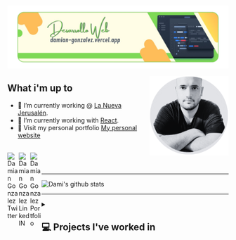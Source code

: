 ![profilePic](./assets/portada-profile.png)
<br>
<!-- Social Media Links -->
<img align="right" alt="GIF" src="./assets/banner.png" width="180px" />

## What i'm up to

- 🔭 I’m currently working @ [La Nueva Jerusalén](https://www.lanuevajerusalenamorysalvacion.com).
- 🌱 I’m currently working with [React](https://reactjs.org).
- 💬 Visit my personal portfolio [My personal website](https://damian-gonzalez.vercel.app)

<br />

<a href="https://twitter.com/nang0nz">
    <img 
        align="left"
        alt="Damian Gonzalez Twitter" 
        width="26px" 
        src="https://icongr.am/fontawesome/twitter.svg?size=128&color=70c8ff" 
    />
</a>
<a href="https://linkedin.com/in/dami-gonzalez/">
    <img 
        align="left"
        alt="Damian Gonzalez LinkedIN" 
        width="26px" 
        src="https://icongr.am/fontawesome/linkedin.svg?size=128&color=70c8ff" 
    />
</a>
<a href="https://damian-gonzalez.vercel.app">
    <img 
        align="left"
        alt="Damian Gonzalez Portfolio" 
        width="26px" 
        src="https://icongr.am/fontawesome/chrome.svg?size=128&color=70c8ff" 
    />
</a>
<br/>
<br/>

---

![Dami's github stats](https://github-readme-stats.vercel.app/api?username=nangonz&show_icons=true&hide_border=true)

---

<!-- Important Projects SECTION -->
<details>
    <summary><h2>💻 Projects I've worked in</h2></summary>
    <h1>Tecnoshop e-commerce App </h1>
    <p>
        <a href='https://www.youtube.com/watch?v=UWWrFgAO3vo' target='_blank'>
        <img src='./assets/Youtubelink.png' alt='link to project video' />
        </a>
        <a href='https://e-commerce-tecnoshop.vercel.app/' target='_blank'>
        <img src='./assets/worlwideweb.png' alt='link to deployed project' />
        </a>
    </p>
        <details open>
            <summary><h3>Description</h3></summary>
            <p>Agile development team with one week sprints presenting to a Product Owner progress on the <strong>development of a complete E-commerce app</strong> with design and development of basic ecommerce features (CRUD of products, auth, catalog, checkout, etc..).</p>  
    <img width='80%' src='./assets/Tecnoshop-Screenshots.png' alt='Tecnoshop screenshots'>
    <h1>Pokemon Single Page Aplication</h1>
    <p>
        <a href='https://www.youtube.com/watch?v=KTQ11pD6yeg' target='_blank'>
        <img src='./assets/Youtubelink.png' alt='link to project video' />
        </a>
        <a href='https://poke-app-seven.vercel.app/' target='_blank'>
        <img src='./assets/worlwideweb.png' alt='link to deployed project' />
        </a>
    </p>
    <details open>
        <summary><h3>Description</h3></summary>
        <p>Development of a Single Page Aplication on React, Redux, NodeJS, ExpressJS, Sequelize with <strong>search</strong>, <strong>filtering</strong>, <strong>sorting</strong> and <strong>resource creation</strong>.</p>
    </details>  
    <img width='80%' src='./assets/pokemonSPA-screenshots.png' alt='Pokemon screenshots' >
</details>
